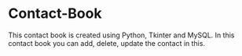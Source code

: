 # Contact-Book
This contact book is created using Python, Tkinter and MySQL. In this contact book you can add, delete, update the contact in this. 
